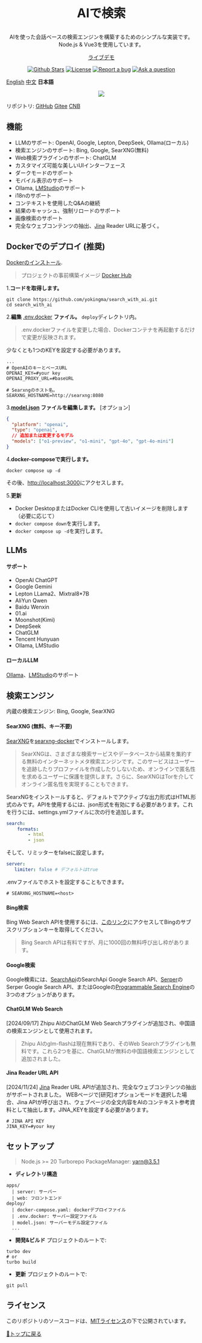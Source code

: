 <a name="top"></a>
<br>
<p align="center" style="font-size: 32px;"><b>AIで検索</b></p>
<p align="center">
  AIを使った会話ベースの検索エンジンを構築するためのシンプルな実装です。Node.js & Vue3を使用しています。
</p>
<p align="center">
  <a href="https://isou.chat/">ライブデモ</a>
</p>

<p align="center">
  <a href="https://github.com/yokingma/search_with_ai/stargazers"><img src="https://img.shields.io/github/stars/yokingma/search_with_ai" alt="Github Stars"></a>
  <a href="https://github.com/yokingma/search_with_ai/blob/main/LICENSE"><img src="https://img.shields.io/badge/license-MIT-purple" alt="License"></a>
  <a href="https://github.com/yokingma/search_with_ai/issues/new"><img src="https://img.shields.io/badge/Report a bug-Github-%231F80C0" alt="Report a bug"></a>
  <a href="https://github.com/yokingma/search_with_ai/discussions/new?category=q-a"><img src="https://img.shields.io/badge/Ask a question-Github-%231F80C0" alt="Ask a question"></a>
</p>

[English](./README.md) [中文](./README_CN.md) **日本語**

<div align="center">
 <img src="./assets/screenshot.jpg"></img>
</div>

リポジトリ: [GitHub](https://github.com/yokingma/search_with_ai) [Gitee](https://gitee.com/zac_ma/search_with_ai) [CNB](https://cnb.cool/isou/AiSearch)

## 機能

* LLMのサポート: OpenAI, Google, Lepton, DeepSeek, Ollama(ローカル)
* 検索エンジンのサポート: Bing, Google, SearXNG(無料)
* Web検索プラグインのサポート: ChatGLM
* カスタマイズ可能な美しいUIインターフェース
* ダークモードのサポート
* モバイル表示のサポート
* Ollama, [LMStudio](https://github.com/lmstudio-ai/lms)のサポート
* i18nのサポート
* コンテキストを使用したQ&Aの継続
* 結果のキャッシュ、強制リロードのサポート
* 画像検索のサポート
* 完全なウェブコンテンツの抽出、[Jina](https://jina.ai/) Reader URLに基づく。

## Dockerでのデプロイ (推奨)

[Dockerのインストール](https://docs.docker.com/install/).
> プロジェクトの事前構築イメージ [Docker Hub](https://hub.docker.com/r/zacma/aisearch/tags)

1.**コードを取得します。**

```shell
git clone https://github.com/yokingma/search_with_ai.git
cd search_with_ai
```

2.**編集** [.env.docker](https://github.com/yokingma/search_with_ai/blob/main/.env) **ファイル。** ```deploy```ディレクトリ内。

> .env.dockerファイルを変更した場合、Dockerコンテナを再起動するだけで変更が反映されます。

少なくとも1つのKEYを設定する必要があります。

```shell
...
# OpenAIのキーとベースURL
OPENAI_KEY=#your key
OPENAI_PROXY_URL=#baseURL

# Searxngのホスト名。
SEARXNG_HOSTNAME=http://searxng:8080
```

3.**[model.json](https://github.com/yokingma/search_with_ai/blob/main/deploy/model.json) ファイルを編集します。** [オプション]

```json
{
  "platform": "openai",
  "type": "openai",
  // 追加または変更するモデル
  "models": ["o1-preview", "o1-mini", "gpt-4o", "gpt-4o-mini"]
}
```

4.**docker-composeで実行します。**

```shell
docker compose up -d
```

その後、<http://localhost:3000>にアクセスします。

5.**更新**

- Docker DesktopまたはDocker CLIを使用して古いイメージを削除します（必要に応じて）
- ```docker compose down```を実行します。
- ```docker compose up -d```を実行します。

## LLMs

#### サポート

* OpenAI ChatGPT
* Google Gemini
* Lepton LLama2、Mixtral8*7B
* AliYun Qwen
* Baidu Wenxin
* 01.ai
* Moonshot(Kimi)
* DeepSeek
* ChatGLM
* Tencent Hunyuan
* Ollama, LMStudio

#### ローカルLLM

[Ollama](https://github.com/ollama/ollama)、[LMStudio](https://github.com/lmstudio-ai/lms)のサポート

## 検索エンジン

内蔵の検索エンジン: Bing, Google, SearXNG

#### SearXNG (無料、キー不要)

[SearXNG](https://github.com/searxng/searxng)を[searxng-docker](https://github.com/searxng/searxng-docker)でインストールします。
> SearXNGは、さまざまな検索サービスやデータベースから結果を集約する無料のインターネットメタ検索エンジンです。このサービスはユーザーを追跡したりプロファイルを作成したりしないため、オンラインで匿名性を求めるユーザーに保護を提供します。さらに、SearXNGはTorを介してオンライン匿名性を実現することもできます。

SearxNGをインストールすると、デフォルトでアクティブな出力形式はHTML形式のみです。APIを使用するには、json形式を有効にする必要があります。これを行うには、settings.ymlファイルに次の行を追加します。

```yaml
search:
    formats:
        - html
        - json
```

そして、リミッターをfalseに設定します。

```yaml
server:
   limiter: false # デフォルトはtrue
```

.envファイルでホストを設定することもできます。

```shell
# SEARXNG_HOSTNAME=<host>
```

#### Bing検索

Bing Web Search APIを使用するには、[このリンク](https://www.microsoft.com/en-us/bing/apis/bing-web-search-api)にアクセスしてBingのサブスクリプションキーを取得してください。
> Bing Search APIは有料ですが、月に1000回の無料呼び出し枠があります。

#### Google検索

Google検索には、[SearchApi](https://www.searchapi.io/)のSearchApi Google Search API、[Serper](https://www.serper.dev/)のSerper Google Search API、またはGoogleの[Programmable Search Engine](https://developers.google.com/custom-search)の3つのオプションがあります。

#### ChatGLM Web Search

[2024/09/17] Zhipu AIのChatGLM Web Searchプラグインが追加され、中国語の検索エンジンとして使用されます。
> Zhipu AIのglm-flashは現在無料であり、そのWeb Searchプラグインも無料です。これら2つを基に、ChatGLMが無料の中国語検索エンジンとして追加されました。

#### Jina Reader URL API

[2024/11/24] [Jina](https://jina.ai/) Reader URL APIが追加され、完全なウェブコンテンツの抽出がサポートされました。
WEBページで[研究]オプションモードを選択した場合、Jina APIが呼び出され、ウェブページの全文内容をAIのコンテキスト参考資料として抽出します。JINA_KEYを設定する必要があります。

```shell
# JINA API KEY
JINA_KEY=#your key
```

## セットアップ

> Node.js >= 20
> Turborepo
> PackageManager: yarn@3.5.1

* **ディレクトリ構造**

```text
apps/
  | server: サーバー
  | web: フロントエンド
deploy/
  | docker-compose.yaml: dockerデプロイファイル
  | .env.docker: サーバー設定ファイル
  | model.json: サーバーモデル設定ファイル
  ...
```

* **開発&ビルド**
プロジェクトのルートで:

```shell
turbo dev
# or
turbo build
```

* **更新**
プロジェクトのルートで:

```shell
git pull
```

## ライセンス

このリポジトリのソースコードは、[MITライセンス](LICENSE)の下で公開されています。

[🚀トップに戻る](#top)